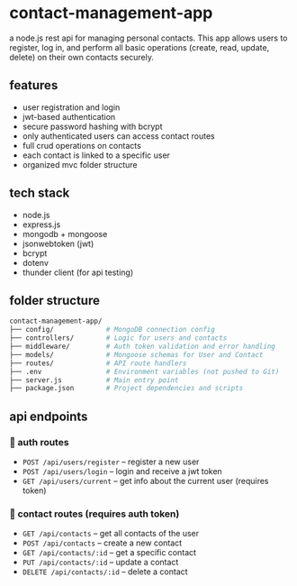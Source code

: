 # contact-management-app
a node.js rest api for managing personal contacts. This app allows users to register, log in, and perform all basic operations (create, read, update, delete) on their own contacts securely.

## features

- user registration and login
- jwt-based authentication
- secure password hashing with bcrypt
- only authenticated users can access contact routes
- full crud operations on contacts
- each contact is linked to a specific user
- organized mvc folder structure

## tech stack

- node.js
- express.js
- mongodb + mongoose
- jsonwebtoken (jwt)
- bcrypt
- dotenv
- thunder client (for api testing)

## folder structure

```bash
contact-management-app/
├── config/             # MongoDB connection config
├── controllers/        # Logic for users and contacts
├── middleware/         # Auth token validation and error handling
├── models/             # Mongoose schemas for User and Contact
├── routes/             # API route handlers
├── .env                # Environment variables (not pushed to Git)
├── server.js           # Main entry point
├── package.json        # Project dependencies and scripts
```


## api endpoints

### 🔐 auth routes

- `POST /api/users/register` – register a new user
- `POST /api/users/login` – login and receive a jwt token
- `GET /api/users/current` – get info about the current user (requires token)

### 📇 contact routes (requires auth token)

- `GET /api/contacts` – get all contacts of the user
- `POST /api/contacts` – create a new contact
- `GET /api/contacts/:id` – get a specific contact
- `PUT /api/contacts/:id` – update a contact
- `DELETE /api/contacts/:id` – delete a contact


